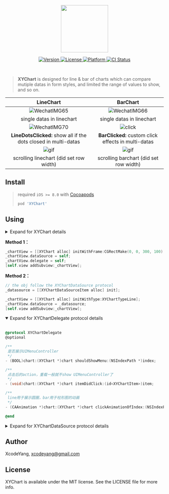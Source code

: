 <p align="center">
<img align="center" width="150" src ="https://user-images.githubusercontent.com/9360037/43032646-0771fd3c-8cef-11e8-913f-034ca293c625.png"/>
</p>

<p align="center">
	<a href="http://cocoapods.org/pods/XYChart">
		<image alt="Version" src="https://img.shields.io/cocoapods/v/XYChart.svg?style=flat">
	</a>
	<a href="http://cocoapods.org/pods/XYChart">
		<image alt="License" src="https://img.shields.io/cocoapods/l/XYChart.svg?style=flat">
	</a>
	<a href="http://cocoapods.org/pods/XYChart">
		<image alt="Platform" src="https://img.shields.io/cocoapods/p/XYChart.svg?style=flat">
	</a>
	<a href="https://travis-ci.org/ZhipingYang/XYChart">
		<image alt="CI Status" src="http://img.shields.io/travis/ZhipingYang/XYChart.svg?style=flat">
	</a>
</p>

<br>

> **XYChart** is designed for line & bar of charts which can compare mutiple datas in form styles, and limited the range of values to show, and so on.

| **LineChart** | **BarChart** |
|:-------:|:---------:|
| ![WechatIMG65](https://user-images.githubusercontent.com/9360037/62707044-4671de00-ba23-11e9-9ddc-57509edba0dc.jpeg) | ![WechatIMG66](https://user-images.githubusercontent.com/9360037/62707048-47a30b00-ba23-11e9-90a9-c414a92da2cc.jpeg) |
| single datas in linechart | single datas in linechart |
| ![WechatIMG70](https://user-images.githubusercontent.com/9360037/62711726-20047080-ba2c-11e9-8890-022fe4e58df9.jpeg) | ![click](https://user-images.githubusercontent.com/9360037/62712419-5ee6f600-ba2d-11e9-9605-aeaba3097e9b.gif) |
| **LineDotsClicked:** show all if the dots closed in multi-datas | **BarClicked:** custom click effects in multi-datas |
| ![gif](https://user-images.githubusercontent.com/9360037/62709107-54c1f900-ba27-11e9-8312-8fcec88a58d5.gif) | ![gif](https://user-images.githubusercontent.com/9360037/62709087-48d63700-ba27-11e9-86f3-e92e4e1bd094.gif) |
| scrolling linechart (did set row width) | scrolling barchart (did set row width) |


## Install

> required `iOS >= 8.0` with [Cocoapods](https://cocoapods.org/)
> 
> ```ruby
> pod 'XYChart'
> ```

## Using

<details><summary> Expand for XYChart details </summary>
<br>

```objective-c
@interface XYChart : UIView<XYChartReload>

@property (nonatomic, weak, nullable) id<XYChartDataSource> dataSource;
@property (nonatomic, weak, nullable) id<XYChartDelegate> delegate;

@property (nonatomic, readonly) XYChartType chartType;

- (instancetype)initWithFrame:(CGRect)frame type:(XYChartType)type NS_DESIGNATED_INITIALIZER;
- (instancetype)initWithType:(XYChartType)type;

/**
 更新图标数据
 
 @param dataSource 数据
 @param animation 是否执行动画
 */
- (void)setDataSource:(id<XYChartDataSource>)dataSource animation:(BOOL)animation;

/**
 重载数据
 
 @param animation 是否执行动画
 */
- (void)reloadData:(BOOL)animation;

@end
```

</details>


**Method 1：**

```objective-c
_chartView = [[XYChart alloc] initWithFrame:CGRectMake(0, 0, 300, 100) chartType:XYChartTypeLine];
_chartView.dataSource = self;
_chartView.delegate = self;
[self.view addSubview:_chartView];
```

**Method 2：**

```objective-c
// the obj follow the XYChartDataSource protocol
_datasource = [[XYChartDataSourceItem alloc] init];

_chartView = [[XYChart alloc] initWithType:XYChartTypeLine];
_chartView.dataSource = _datasource;
[self.view addSubview:_chartView];
```


<details open><summary> Expand for <bold>XYChartDelegate</bold> protocol details </summary>
<br>

```objective-c
@protocol XYChartDelegate
@optional

/**
 是否展示UIMenuController
 */
- (BOOL)chart:(XYChart *)chart shouldShowMenu:(NSIndexPath *)index;

/**
 点击后的action，重载一般就不show UIMenuController了
 */
- (void)chart:(XYChart *)chart itemDidClick:(id<XYChartItem>)item;

/**
 line用于展示圆圈，bar用于柱形图的动画
 */
- (CAAnimation *)chart:(XYChart *)chart clickAnimationOfIndex:(NSIndexPath *)index;

@end
```
</details>

<details><summary> Expand for XYChartDataSource protocol details </summary>
<br>

```objective-c
/**
 多套对比数据展示
 */
@protocol XYChartDataSource

/**
 多少条并行对比数据，折线图表现多条线，柱状图表现一列中有几条柱状图
 */
- (NSUInteger)numberOfSectionsInChart:(XYChart *)chart;

/**
 完整的周期内，数据的个数，横向列数
 */
- (NSUInteger)numberOfRowsInChart:(XYChart *)chart;

/**
 x坐标的标题
 */
- (NSAttributedString *)chart:(XYChart *)chart titleOfRowAtIndex:(NSUInteger)index;

/**
 x坐标的标题
 */
- (NSAttributedString *)chart:(XYChart *)chart titleOfSectionAtValue:(CGFloat)sectionValue;

/**
 index下的数据模型
 */
- (id<XYChartItem>)chart:(XYChart *)chart itemOfIndex:(NSIndexPath *)index;

/**
 标记y轴方向高亮区间
 */
- (XYRange)visibleRangeInChart:(XYChart *)chart;

/**
 y轴方向分段，5就分5段
 */
- (NSUInteger)numberOfLevelInChart:(XYChart *)chart;

/**
 横向一栏的宽度
 */
- (CGFloat)rowWidthOfChart:(XYChart *)chart;

/**
 自适应平均分横向栏目的宽度
 */
- (BOOL)autoSizingRowInChart:(XYChart *)chart;

@end
```
</details>



## Author

XcodeYang, xcodeyang@gmail.com

## License

XYChart is available under the MIT license. See the LICENSE file for more info.
